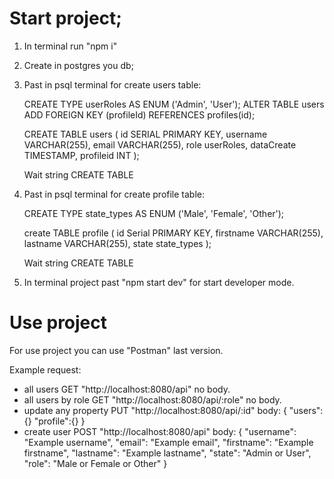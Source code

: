 # Start project;

1. In terminal run "npm i"
2. Create in postgres you db;
3. Past in psql terminal for create users table:

   CREATE TYPE userRoles AS ENUM ('Admin', 'User');
   ALTER TABLE users ADD FOREIGN KEY (profileId) REFERENCES profiles(id);

   CREATE TABLE users (
   id SERIAL PRIMARY KEY,
   username VARCHAR(255),
   email VARCHAR(255),
   role userRoles,
   dataCreate TIMESTAMP,
   profileid INT
   );

   Wait string CREATE TABLE

4. Past in psql terminal for create profile table:

   CREATE TYPE state_types AS ENUM ('Male', 'Female', 'Other');

   create TABLE profile (
   id Serial PRIMARY KEY,
   firstname VARCHAR(255),
   lastname VARCHAR(255),
   state state_types
   );

   Wait string CREATE TABLE

5. In terminal project past "npm start dev" for start developer mode.

# Use project

For use project you can use "Postman" last version.

Example request:

- all users GET "http://localhost:8080/api" no body.
- all users by role GET "http://localhost:8080/api/:role" no body.
- update any property PUT "http://localhost:8080/api/:id" body:
  {
  "users": {}
  "profile":{}
  }
- create user POST "http://localhost:8080/api" body:
  {
  "username": "Example username",
  "email": "Example email",
  "firstname": "Example firstname",
  "lastname": "Example lastname",
  "state": "Admin or User",
  "role": "Male or Female or Other"
  }
